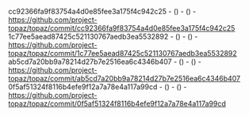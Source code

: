 cc92366fa9f83754a4d0e85fee3a175f4c942c25 -  () -  () - https://github.com/project-topaz/topaz/commit/cc92366fa9f83754a4d0e85fee3a175f4c942c25
1c77ee5aead87425c521130767aedb3ea5532892 -  () -  () - https://github.com/project-topaz/topaz/commit/1c77ee5aead87425c521130767aedb3ea5532892
ab5cd7a20bb9a78214d27b7e2516ea6c4346b407 -  () -  () - https://github.com/project-topaz/topaz/commit/ab5cd7a20bb9a78214d27b7e2516ea6c4346b407
0f5af51324f8116b4efe9f12a7a78e4a117a99cd -  () -  () - https://github.com/project-topaz/topaz/commit/0f5af51324f8116b4efe9f12a7a78e4a117a99cd
